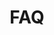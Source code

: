 ---
financial_year: 2018-19
slug: faq
layout: faq
years:
- [2015-16, /2015-16/faq, link]
- [2016-17, /2016-17/faq, link]
- [2017-18, /2017-18/faq, link]
- [2018-19, /2018-19/faq, active]
active: faq
title: FAQ
nested: false
---